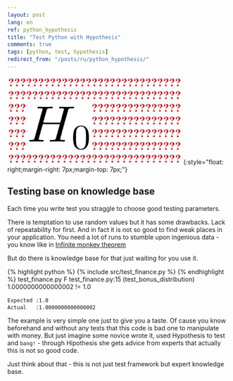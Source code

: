 ```yaml
---
layout: post
lang: en
ref: python_hypothesis
title: "Test Python with Hypothesis"
comments: true
tags: [python, test, hypothesis]
redirect_from: "/posts/ru/python_hypothesis/"
---
```

![](/images/hypothesis.jpg){:style="float: right;margin-right: 7px;margin-top: 7px;"}

<style type="text/css">
  h2 {
    content: "";
    clear: both;
  }
</style>

## Testing base on knowledge base

Each time you write test you straggle to choose good testing parameters.

There is temptation to use random values but it has some drawbacks.
Lack of repeatability for first. And in fact it is not so good to
find weak places in your application. You need a lot of runs to stumble upon
ingenious data - you know like in 
[Infinite monkey theorem](https://en.wikipedia.org/wiki/Infinite_monkey_theorem)

But do there is knowledge base for that just waiting for you use it.

{% highlight python %}
{% include src/test_finance.py %}
{% endhighlight %} 
    test_finance.py F
    test_finance.py:15 (test_bonus_distribution)
    1.0000000000000002 != 1.0
    
    Expected :1.0
    Actual   :1.0000000000000002

The example is very simple one just to give you a taste.
Of cause you know beforehand and without any tests that this code is bad one 
to manipulate with money. But just imagine some novice wrote it, used
Hypothesis to test and `bang!` - through Hipothesis she gets advice from experts 
that actually this is not so good code. 

Just think about that - this is not just test framework but expert knowledge base.
